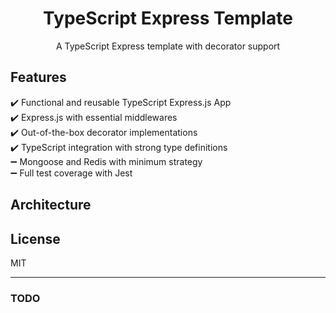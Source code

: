 <div align="center">
  <h1>TypeScript Express Template</h1>
  <p>A TypeScript Express template with decorator support<p>
</div>

## Features

✔️ Functional and reusable TypeScript Express.js App<br/>
✔️ Express.js with essential middlewares<br/>
✔️ Out-of-the-box decorator implementations<br/>
✔️ TypeScript integration with strong type definitions<br/>
➖ Mongoose and Redis with minimum strategy<br/>
➖ Full test coverage with Jest<br/>

## Architecture

## License

MIT

---

### TODO
